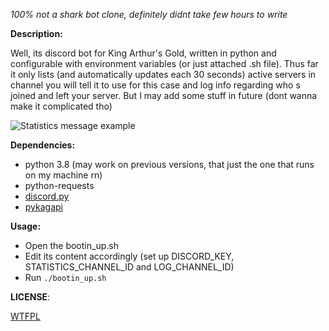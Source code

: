*100% not a shark bot clone, definitely didnt take few hours to write*

**Description:**

Well, its discord bot for King Arthur's Gold, written in python and configurable with environment variables (or just attached .sh file). Thus far it only lists (and automatically updates each 30 seconds) active servers in channel you will tell it to use for this case and log info regarding who s joined and left your server. But I may add some stuff in future (dont wanna make it complicated tho)

![Statistics message example](https://files.catbox.moe/ojcvax.png?raw=true)

**Dependencies:**

- python 3.8 (may work on previous versions, that just the one that runs on my machine rn)
- python-requests
- [discord.py](https://github.com/Rapptz/discord.py)
- [pykagapi](https://github.com/moonburnt/pykagapi)

**Usage:**

- Open the bootin_up.sh
- Edit its content accordingly (set up DISCORD_KEY, STATISTICS_CHANNEL_ID and LOG_CHANNEL_ID)
- Run `./bootin_up.sh`

**LICENSE**:

[WTFPL](LICENSE)

